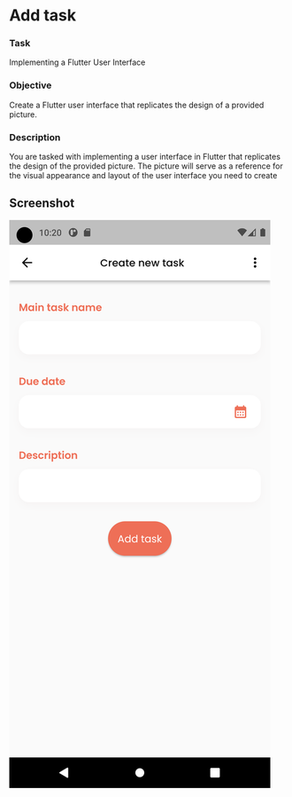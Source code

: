 # Add task

### Task

Implementing a Flutter User Interface

### Objective

Create a Flutter user interface that replicates the design of a provided picture.

### Description

You are tasked with implementing a user interface in Flutter that replicates the design of the provided picture. The picture will serve as a reference for the visual appearance and layout of the user interface you need to create

## Screenshot

![Screenshot](https://github.com/meraf00/2023-project-phase-mobile-tasks/blob/main/on-boarding/add_task/screenshot/add_task.png?raw=true)
